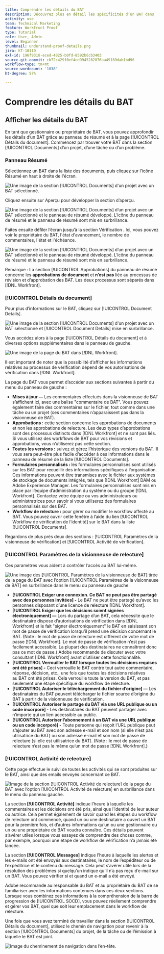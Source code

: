 ```yaml
---
title: Comprendre les détails du BAT
description: Découvrez plus en détail les spécificités d’un BAT dans  [!DNL  Workfront]  par le biais du panneau de résumé et de la page [!UICONTROL Détails du document].
activity: use
team: Technical Marketing
feature: Workfront Proof
type: Tutorial
role: User, Admin
level: Beginner
thumbnail: understand-proof-details.png
jira: KT-10110
exl-id: 196f9318-eced-4825-b0fd-8592b6cb3403
source-git-commit: cb72c429f0ef4cd9945282876aa49189dab1bd96
workflow-type: tm+mt
source-wordcount: '1038'
ht-degree: 57%

---
```


# Comprendre les détails du BAT

## Afficher les détails du BAT

En tant que gestionnaire ou propriétaire de BAT, vous pouvez approfondir les détails d’un BAT grâce au panneau de résumé et à la page [!UICONTROL Détails du document]. Commencez par trouver votre BAT dans la section [!UICONTROL Documents] d’un projet, d’une tâche ou d’un problème.

### Panneau Résumé

Sélectionnez un BAT dans la liste des documents, puis cliquez sur l&#39;icône Résumé en haut à droite de l&#39;écran.

![Une image de la section [!UICONTROL Documents] d&#39;un projet avec un BAT sélectionné.](assets/document-summary-1.png)

Cliquez ensuite sur Aperçu pour développer la section d’aperçu.

![Une image de la section [!UICONTROL Documents] d’un projet avec un BAT sélectionné et le panneau de résumé développé. L’icône du panneau de résumé et le panneau de résumé sont mis en surbrillance.](assets/document-summary-2.png)

Faites ensuite défiler l’écran jusqu’à la section Vérification . Ici, vous pouvez voir le propriétaire du BAT, l&#39;état d&#39;avancement, le nombre de commentaires, l&#39;état et l&#39;échéance.

![Une image de la section [!UICONTROL Documents] d’un projet avec un BAT sélectionné et le panneau de résumé développé. L’icône du panneau de résumé et le panneau de résumé sont mis en surbrillance.](assets/document-summary-3.png)

Remarque : La section [!UICONTROL Approbations] du panneau de résumé concerne les **approbations de document** et **n’est pas** liée au processus de révision et d’approbation des BAT. Les deux processus sont séparés dans [!DNL Workfront].

### [!UICONTROL Détails du document]

Pour plus d’informations sur le BAT, cliquez sur [!UICONTROL Document Details].

![Une image de la section [!UICONTROL Documents] d&#39;un projet avec un BAT sélectionné et [!UICONTROL Document Details] mise en surbrillance.](assets/document-summary-4.png)

Vous accédez alors à la page [!UICONTROL Détails du document] et à diverses options supplémentaires dans le panneau de gauche.

![Une image de la page du BAT dans [!DNL  Workfront].](assets/document-details.png)

Il est important de noter que la possibilité d’afficher les informations relatives au processus de vérification dépend de vos autorisations de vérification dans [!DNL Workfront].

La page du BAT vous permet d’accéder aux sections suivantes à partir du menu du panneau de gauche :

* **Mises à jour —** Les commentaires effectués dans la visionneuse de BAT s’affichent ici, avec une balise &quot;commentaire de BAT&quot;. Vous pouvez également faire des commentaires sur le fichier, tout comme dans une tâche ou un projet (ces commentaires n’apparaissent pas dans la visionneuse de BAT).
* **Approbations :** cette section concerne les approbations de documents et non les approbations de relecture. Les deux types d’approbations sont des processus distincts dans [!DNL Workfront] et ne sont pas liés. Si vous utilisez des workflows de BAT pour vos révisions et approbations, vous n’utiliserez pas cette section.
* **Toutes les versions :** suivez et gérez l’historique des versions du BAT. Il vous sera peut-être plus facile d’accéder à ces informations dans le panneau de résumé de la liste [!UICONTROL Documents].
* **Formulaires personnalisés :** les formulaires personnalisés sont utilisés sur les BAT pour recueillir des informations spécifiques à l’organisation. Ces informations peuvent être transmises avec le fichier aux systèmes de stockage de documents intégrés, tels que [!DNL Workfront] DAM ou Adobe Experience Manager. Les formulaires personnalisés sont mis en place par l’équipe d’administration du système ou du groupe [!DNL Workfront]. Contactez votre équipe ou vos administrateurs ou administratrices pour savoir si vous utiliserez des formulaires personnalisés sur des BAT.
* **Workflow de relecture :** pour gérer ou modifier le workflow affecté au BAT. Vous pouvez ouvrir cette fenêtre à l’aide du lien [!UICONTROL Workflow de vérification de l’identité] sur le BAT dans la liste [!UICONTROL Documents].

Regardons de plus près deux des sections : [!UICONTROL Paramètres de la visionneuse de vérification] et [!UICONTROL Activité de vérification].

### [!UICONTROL Paramètres de la visionneuse de relecture]

Ces paramètres vous aident à contrôler l’accès au BAT lui-même.

![Une image des [!UICONTROL Paramètres de la visionneuse de BAT] tirée de la page du BAT avec l’option [!UICONTROL Paramètres de la visionneuse de BAT] en surbrillance dans le menu du panneau de gauche.](assets/proofing-settings-on-details-page.png)

* **[!UICONTROL Exiger une connexion. Ce BAT ne peut pas être partagé avec des personnes invitées] -** Le BAT ne peut être partagé qu’avec les personnes disposant d’une licence de relecture [!DNL Workfront].
* **[!UICONTROL Exiger que les décisions soient signées électroniquement] —** Lors du partage d’un BAT, cela nécessite que le destinataire dispose d’autorisations de vérification dans [!DNL Workfront] et le fait &quot;signer électroniquement&quot; le BAT en saisissant son mot de passe de vérification lorsqu’il prend une décision concernant le BAT. (Note : le mot de passe de relecture est différent de votre mot de passe [!DNL Workfront]. Le mot de passe de vérification n’est pas facilement accessible. La plupart des destinataires ne connaîtront donc pas ce mot de passe.) Adobe recommande de discuter avec votre consultant [!DNL Workfront] avant d’utiliser cette fonctionnalité.
* **[!UICONTROL Verrouiller le BAT lorsque toutes les décisions requises ont été prises] -** Ceci verrouille le BAT contre tout autre commentaire, réponse, décision, etc., une fois que toutes les décisions relatives au BAT ont été prises. Cela verrouille toute la version du BAT, et pas seulement une étape spécifique du workflow de relecture.
* **[!UICONTROL Autoriser le téléchargement du fichier d’origine] —** Les destinataires du BAT peuvent télécharger le fichier source d’origine du BAT à partir de la visionneuse de vérification.
* **[!UICONTROL Autoriser le partage du BAT via une URL publique ou un code incorporé] -** Les destinataires du BAT peuvent partager avec n’importe qui un lien accessible au public.
* **[!UICONTROL Autoriser l’abonnement à un BAT via une URL publique ou un code incorporé] -** Toute personne qui reçoit l’URL publique peut s’ajouter au BAT avec son adresse e-mail et son nom (si elle n’est pas utilisatrice du BAT) ou son adresse e-mail et son mot de passe de relecture (si elle est utilisatrice du BAT). (Note : le mot de passe de relecture n’est pas le même qu’un mot de passe [!DNL Workfront].)


### [!UICONTROL Activité de relecture]

Cette page effectue le suivi de toutes les activités qui se sont produites sur le BAT, ainsi que des emails envoyés concernant ce BAT.

![Image de la section [!UICONTROL Activité de relecture] de la page du BAT avec l’option [!UICONTROL Activité de relecture] en surbrillance dans le menu du panneau gauche.](assets/proofing-activity-in-details.png)

La section **[!UICONTROL Activité]** indique l’heure à laquelle les commentaires et les décisions ont été pris, ainsi que l’identité de leur auteur ou autrice. Cela permet également de savoir quand les étapes du workflow de relecture ont commencé, quand un ou une destinataire a ouvert un BAT pour la première fois, et d’autres informations qu’un ou une gestionnaire ou un ou une propriétaire de BAT voudra connaître. Ces détails peuvent s’avérer utiles lorsque vous essayez de comprendre des choses comme, par exemple, pourquoi une étape de workflow de vérification n’a jamais été lancée.

La section **[!UICONTROL Messages]** indique l’heure à laquelle les alertes et les e-mails ont été envoyés aux destinataires, le nom de l’expéditeur ou de l’expéditrice et le contenu du message. Cela peut s’avérer utile lors de la résolution des problèmes si quelqu’un indique qu’il n’a pas reçu d’e-mail sur un BAT. Vous pouvez vérifier si et quand un e-mail a été envoyé.

Adobe recommande au responsable du BAT et au propriétaire du BAT de se familiariser avec les informations contenues dans ces deux sections. Lorsque vous combinez ces informations à la compréhension de la barre de progression de [!UICONTROL SOCD], vous pouvez réellement comprendre et gérer vos BAT, quel que soit leur emplacement dans le workflow de relecture.

Une fois que vous avez terminé de travailler dans la section [!UICONTROL Détails du document], utilisez le chemin de navigation pour revenir à la section [!UICONTROL Documents] du projet, de la tâche ou de l’émission à laquelle le BAT est joint.

![Image du cheminement de navigation dans l’en-tête.](assets/proof-breadcrumb.png)

<!--
#### Learn more
* [!UICONTROL Document details] overview
* Add a custom form to a document
* Request document approvals
* Summary for documents overview
* View activity on a proof within [!DNL Workfront]
-->
